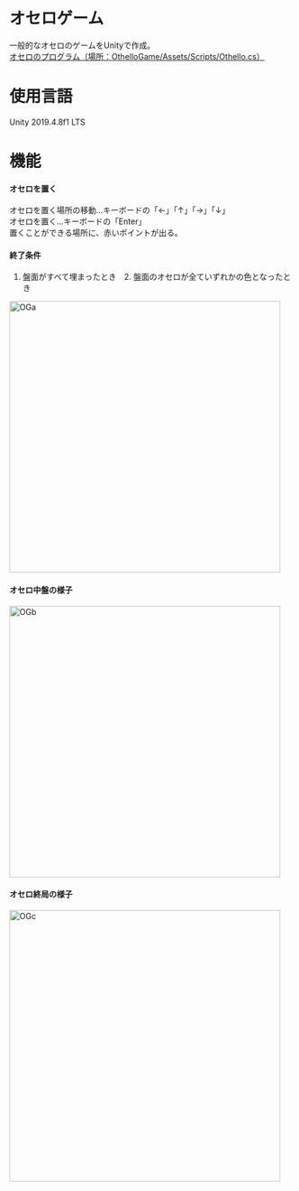 # オセロゲーム
一般的なオセロのゲームをUnityで作成。  
<a href="https://github.com/ymstjn/OthelloGame/blob/master/Assets/Scripts/Othello.cs">オセロのプログラム（場所：OthelloGame/Assets/Scripts/Othello.cs）</a>  


# 使用言語
Unity 2019.4.8f1 LTS

# 機能
#### オセロを置く
オセロを置く場所の移動...キーボードの「←」「↑」「→」「↓」  
オセロを置く...キーボードの「Enter」  
置くことができる場所に、赤いポイントが出る。
#### 終了条件
1. 盤面がすべて埋まったとき　2. 盤面のオセロが全ていずれかの色となったとき

<div><img width="481" alt="OGa" src="https://user-images.githubusercontent.com/72089102/136705326-88293808-fd72-48df-a4af-0de0bc8cd0b1.png"></div>

#### オセロ中盤の様子
<div><img width="481" alt="OGb" src="https://user-images.githubusercontent.com/72089102/136705327-96eac1f2-16f7-4be4-9d81-864db39f620c.png"></div>

#### オセロ終局の様子
<div><img width="481" alt="OGc" src="https://user-images.githubusercontent.com/72089102/136705330-e3dd71cd-99a9-49ed-8524-eb27761511e5.png"></div>
